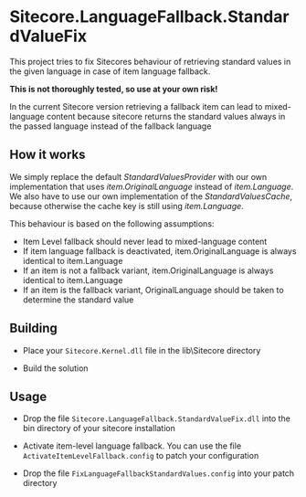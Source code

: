 # Sitecore.LanguageFallback.StandardValueFix

This project tries to fix Sitecores behaviour of retrieving standard values in the given language in case of item language fallback.

**This is not thoroughly tested, so use at your own risk!**

In the current Sitecore version retrieving a fallback item can lead to mixed-language content because sitecore returns the standard values always in the passed language instead of the fallback language

## How it works

We simply replace the default *StandardValuesProvider* with our own implementation that uses *item.OriginalLanguage* instead of *item.Language*. We also have to use our own implementation of the *StandardValuesCache*, because otherwise the cache key is still using *item.Language*.

This behaviour is based on the following assumptions:
* Item Level fallback should never lead to mixed-language content
* If item language fallback is deactivated, item.OriginalLanguage is always identical to item.Language
* If an item is not a fallback variant, item.OriginalLanguage is always identical to item.Language
* If an item is the fallback variant, OriginalLanguage should be taken to determine the standard value

## Building

* Place your `Sitecore.Kernel.dll` file in the lib\Sitecore directory

* Build the solution

## Usage

* Drop the file `Sitecore.LanguageFallback.StandardValueFix.dll` into the bin directory of your sitecore installation

* Activate item-level language fallback. You can use the file `ActivateItemLevelFallback.config` to patch your configuration

* Drop the file `FixLanguageFallbackStandardValues.config` into your patch directory